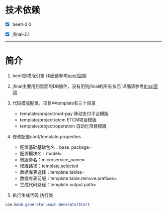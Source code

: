 # 技术依赖
- [x] beetl-2.0
- [x] jfinal-2.1


---

# 简介

1. beetl是模版引擎
详细请参考[beetl官网](http://ibeetl.com/)
2. jfinal主要用到里面的DB插件，没有用到jfinal的所有东西
详细请参考[jfinal官网](http://www.jfinal.com/)
3. 代码模版配置，项目中template有三个目录
   - template/project/mot-pay 移动支付平台模版
   - template/project/etcm ETCM项目模版
   - template/project/operation 自动化项目模版
4. 修改配置conf/template.properties
   - 配置基础基础包名：base_package=
   - 配置模块名：model=
   - 微服务名：microservice_name=
   - 模版路径：template.selected
   - 数据库表选择：template.tables=
   - 数据库表前缀：template.table.remove.prefixes=
   - 生成代码路径：template.output.path=

5. 执行生成代码
执行类
``` java
com.kmob.generator.main.GeneratorStart
```